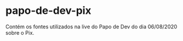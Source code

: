 # papo-de-dev-pix
Contém os fontes utilizados na live do Papo de Dev do dia 06/08/2020 sobre o Pix. 
